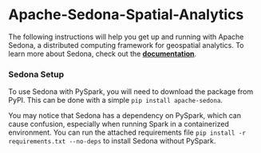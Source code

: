 # Apache-Sedona-Spatial-Analytics
The following instructions will help you get up and running with Apache Sedona, a distributed computing framework for geospatial analytics. To learn more about Sedona, check out the **[documentation](https://docs.cloudera.com/machine-learning/cloud/index.html)**.

### Sedona Setup
To use Sedona with PySpark, you will need to download the package from PyPI. This can be done with a simple `pip install apache-sedona`. 

You may notice that Sedona has a dependency on PySpark, which can cause confusion, especially when running Spark in a containerized environment. You can run the attached requirements file `pip install -r requirements.txt --no-deps` to install Sedona without PySpark.